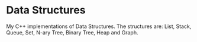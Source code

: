 Data Structures
==============

My C++ implementations of Data Structures. The structures are: List, Stack, Queue, Set, N-ary Tree, Binary Tree, Heap and Graph.
